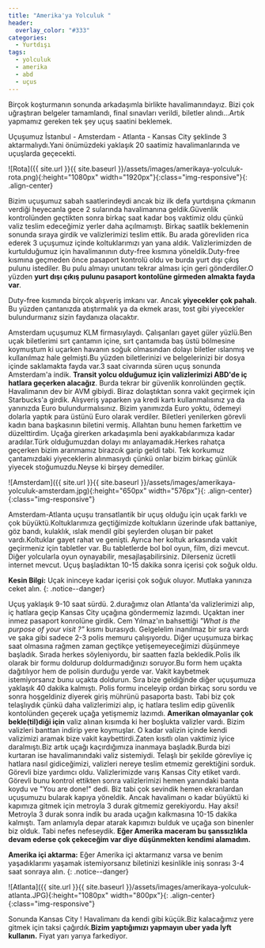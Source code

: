 ```yaml
---
title: "Amerika'ya Yolculuk "
header:
  overlay_color: "#333"
categories:
  - Yurtdışı
tags:
  - yolculuk
  - amerika
  - abd
  - uçus
---
```


Birçok koşturmanın sonunda arkadaşımla birlikte havalimanındayız. Bizi çok uğraştıran belgeler tamamlandı, final sınavları verildi, biletler alındı...Artık yapmamız gereken tek şey uçuş saatini beklemek.


Uçuşumuz İstanbul - Amsterdam - Atlanta - Kansas City şeklinde 3 aktarmalıydı.Yani önümüzdeki yaklaşık 20 saatimiz havalimanlarında ve uçuşlarda geçecekti.

![Rota]({{ site.url }}{{ site.baseurl }}/assets/images/amerikaya-yolculuk-rota.png){:height="1080px" width="1920px"}{:class="img-responsive"}{: .align-center}




Bizim uçuşumuz sabah saatlerindeydi ancak biz ilk defa yurtdışına çıkmanın verdiği heyecanla gece 2 sularında havalimanına geldik.Güvenlik kontrolünden geçtikten sonra birkaç saat kadar boş vaktimiz oldu çünkü valiz teslim edeceğimiz yerler daha açılmamıştı. Birkaç saatlik beklemenin sonunda sıraya girdik ve valizlerimizi teslim ettik. Bu arada görevliden rica ederek 3 uçuşumuz içinde koltuklarımızı yan yana aldık. Valizlerimizden de kurtulduğumuz için havalimanının duty-free kısmına yöneldik.Duty-free kısmına geçmeden önce pasaport kontrolü oldu ve burda yurt dışı çıkış pulunu istediler. Bu pulu almayı unutanı tekrar alması için geri gönderdiler.O yüzden **yurt dışı çıkış pulunu pasaport kontolüne girmeden almakta fayda var**.


Duty-free kısmında birçok alışveriş imkanı var. Ancak **yiyecekler çok pahalı**. Bu yüzden çantanızda atıştırmalık ya da ekmek arası, tost gibi yiyecekler bulundurmanız sizin faydanıza olacaktır.


Amsterdam uçuşumuz KLM firmasıylaydı. Çalışanları gayet güler yüzlü.Ben uçak biletlerimi sırt çantamın içine, sırt çantamıda baş üstü bölmesine koymuştum ki uçarken havanın soğuk olmasından dolayı biletler ıslanmış ve kullanılmaz hale gelmişti.Bu yüzden biletlerinizi ve belgelerinizi bir dosya içinde saklamakta fayda var.3 saat civarında süren uçuş sonunda Amsterdam'a indik. **Transit yolcu olduğumuz için valizlerimizi ABD'de iç hatlara geçerken alacağız**. Burda tekrar bir güvenlik konrolünden geçtik. Havalimanın dev bir AVM gibiydi. Biraz dolaştıktan sonra vakit geçirmek için Starbucks'a girdik. Alışveriş yaparken ya kredi kartı kullanmalısınız ya da yanınızda Euro bulundurmalısınız. Bizim yanımızda Euro yoktu, ödemeyi dolarla yaptık para üstünü Euro olarak verdiler. Biletleri yenilerken görevli kadın bana başkasının biletini vermiş. Allahtan bunu hemen farkettim ve düzelttirdim. Uçağa girerken arkadaşımla beni ayakkabılarımıza kadar aradılar.Türk olduğumuzdan dolayı mı anlayamadık.Herkes rahatça geçerken bizim aranmamız birazcık garip geldi tabi. Tek korkumuz çantamızdaki yiyeceklerin alınmasıydı çünkü onlar bizim birkaç günlük yiyecek stoğumuzdu.Neyse ki birşey demediler.

![Amsterdam]({{ site.url }}{{ site.baseurl }}/assets/images/amerikaya-yolculuk-amsterdam.jpg){:height="650px" width="576px"}{: .align-center}{:class="img-responsive"}


Amsterdam-Atlanta uçuşu transatlantik bir uçuş olduğu için uçak farklı ve çok büyüktü.Koltuklarımıza geçtiğimizde koltukların üzerinde ufak battaniye, göz bandı, kulaklık, ıslak mendil gibi şeylerden oluşan bir paket vardı.Koltuklar gayet rahat ve genişti. Ayrıca her koltuk arkasında vakit geçirmeniz için tabletler var. Bu tabletlerde bol bol oyun, film, dizi mevcut. Diğer yolcularla oyun oynayabilir,
mesajlaşabilirsiniz. Dilerseniz ücretli internet mevcut. Uçuş başladıktan 10-15 dakika sonra içerisi çok soğuk oldu.

**Kesin Bilgi:** Uçak ininceye kadar içerisi çok soğuk oluyor. Mutlaka yanınıza ceket alın.
{: .notice--danger}


Uçuş yaklaşık 9-10 saat sürdü. 2.durağımız olan Atlanta'da valizlerimizi alıp, iç hatlara geçip Kansas City uçağına göndermemiz lazımdı. Uçaktan iner inmez pasaport konrolüne girdik. Cem Yılmaz'ın bahsettiği *"What is the purpose of your visit ?"* kısmı burasıydı. Gelgelelim inanılmaz bir sıra vardı ve şaka gibi sadece 2-3 polis memuru çalışıyordu. Diğer uçuşumuza birkaç saat olmasına rağmen zaman geçtikçe yetişemeyeceğimizi düşünmeye başladık. Sırada herkes söyleniyordu, bir saatten fazla bekledik.Polis ilk
olarak bir formu doldurup doldurmadığınızı soruyor.Bu form hem uçakta dağıtılıyor hem de polisin durduğu yerde var. Vakit kaybetmek istemiyorsanız bunu uçakta doldurun. Sıra bize geldiğinde diğer uçuşumuza yaklaşık 40 dakika kalmıştı. Polis formu inceleyip ordan birkaç soru sordu ve sonra hoşgeldiniz diyerek giriş mührünü pasaporta bastı. Tabi biz çok telaşlıydık çünkü daha valizlerimizi alıp, iç hatlara teslim edip güvenlik kontolünden geçerek uçağa yetişmemiz lazımdı. **Amerikan olmayanlar çok bekle(til)diği için** valiz alınan kısımda ki her boşlukta valizler vardı. Bizim valizleri banttan indirip yere koymuşlar. O kadar valizin içinde kendi valizimizi aramak bize vakit kaybettirdi.Zaten kısıtlı olan vaktimiz iyice daralmıştı.Biz artık uçağı kaçırdığımıza inanmaya başladık.Burda bizi kurtaran ise havalimanındaki valiz sistemiydi. Telaşlı bir şekilde görevliye iç hatlara nasıl gidiceğimizi, valizleri nereye teslim etmemiz gerektiğini sorduk. Görevli bize yardımcı oldu. Valizlerimizde varış Kansas City etiket vardı. Görevli bunu kontrol ettikten sonra valizlerimizi hemen yanındaki banta koydu ve "You are done!" dedi. Biz tabi çok sevindik hemen ekranlardan uçuşumuzu bularak kapıya yöneldik. Ancak havalimanı o kadar büyüktü ki kapımıza gitmek için metroyla 3 durak gitmemiz gerekiyordu. Hay aksi! Metroyla 3 durak sonra indik bu arada uçağın kalkmasına 10-15 dakika kalmıştı. Tam anlamıyla depar atarak kapımızı bulduk ve uçağa son binenler biz olduk. Tabi nefes nefeseydik. **Eğer Amerika maceram bu şanssızlıkla devam ederse çok çekeceğim var diye düşünmekten kendimi alamadım.**

**Amerika içi aktarma:** Eğer Amerika içi aktarmanız varsa ve benim yaşadıklarımı yaşamak istemiyorsanız biletinizi kesinlikle iniş sonrası 3-4 saat sonraya alın.
{: .notice--danger}

![Atlanta]({{ site.url }}{{ site.baseurl }}/assets/images/amerikaya-yolculuk-atlanta.JPG){:height="1080px" width="800px"}{: .align-center}{:class="img-responsive"}



Sonunda Kansas City ! Havalimanı da kendi gibi küçük.Biz kalacağımız yere gitmek için taksi çağırdık.**Bizim yaptığımızı yapmayın uber yada lyft kullanın.** Fiyat yarı yarıya farkediyor.
